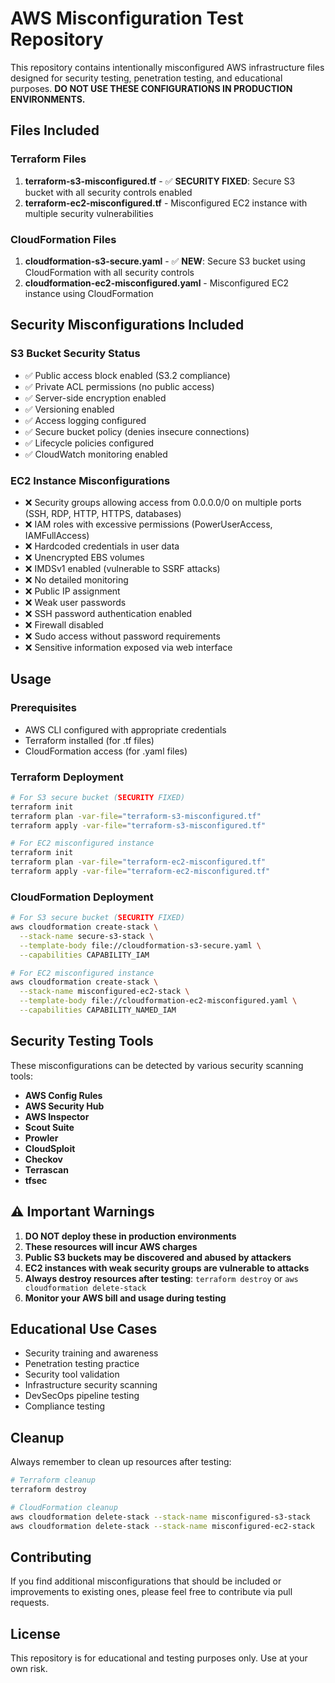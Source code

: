 # AWS Misconfiguration Test Repository

This repository contains intentionally misconfigured AWS infrastructure files designed for security testing, penetration testing, and educational purposes. **DO NOT USE THESE CONFIGURATIONS IN PRODUCTION ENVIRONMENTS.**

## Files Included

### Terraform Files
1. **terraform-s3-misconfigured.tf** - ✅ **SECURITY FIXED**: Secure S3 bucket with all security controls enabled
2. **terraform-ec2-misconfigured.tf** - Misconfigured EC2 instance with multiple security vulnerabilities

### CloudFormation Files
1. **cloudformation-s3-secure.yaml** - ✅ **NEW**: Secure S3 bucket using CloudFormation with all security controls
2. **cloudformation-ec2-misconfigured.yaml** - Misconfigured EC2 instance using CloudFormation

## Security Misconfigurations Included

### S3 Bucket Security Status
- ✅ Public access block enabled (S3.2 compliance)
- ✅ Private ACL permissions (no public access)
- ✅ Server-side encryption enabled
- ✅ Versioning enabled
- ✅ Access logging configured
- ✅ Secure bucket policy (denies insecure connections)
- ✅ Lifecycle policies configured
- ✅ CloudWatch monitoring enabled

### EC2 Instance Misconfigurations
- ❌ Security groups allowing access from 0.0.0.0/0 on multiple ports (SSH, RDP, HTTP, HTTPS, databases)
- ❌ IAM roles with excessive permissions (PowerUserAccess, IAMFullAccess)
- ❌ Hardcoded credentials in user data
- ❌ Unencrypted EBS volumes
- ❌ IMDSv1 enabled (vulnerable to SSRF attacks)
- ❌ No detailed monitoring
- ❌ Public IP assignment
- ❌ Weak user passwords
- ❌ SSH password authentication enabled
- ❌ Firewall disabled
- ❌ Sudo access without password requirements
- ❌ Sensitive information exposed via web interface

## Usage

### Prerequisites
- AWS CLI configured with appropriate credentials
- Terraform installed (for .tf files)
- CloudFormation access (for .yaml files)

### Terraform Deployment
```bash
# For S3 secure bucket (SECURITY FIXED)
terraform init
terraform plan -var-file="terraform-s3-misconfigured.tf"
terraform apply -var-file="terraform-s3-misconfigured.tf"

# For EC2 misconfigured instance
terraform init
terraform plan -var-file="terraform-ec2-misconfigured.tf"
terraform apply -var-file="terraform-ec2-misconfigured.tf"
```

### CloudFormation Deployment
```bash
# For S3 secure bucket (SECURITY FIXED)
aws cloudformation create-stack \
  --stack-name secure-s3-stack \
  --template-body file://cloudformation-s3-secure.yaml \
  --capabilities CAPABILITY_IAM

# For EC2 misconfigured instance
aws cloudformation create-stack \
  --stack-name misconfigured-ec2-stack \
  --template-body file://cloudformation-ec2-misconfigured.yaml \
  --capabilities CAPABILITY_NAMED_IAM
```

## Security Testing Tools

These misconfigurations can be detected by various security scanning tools:
- **AWS Config Rules**
- **AWS Security Hub**
- **AWS Inspector**
- **Scout Suite**
- **Prowler**
- **CloudSploit**
- **Checkov**
- **Terrascan**
- **tfsec**

## ⚠️ Important Warnings

1. **DO NOT deploy these in production environments**
2. **These resources will incur AWS charges**
3. **Public S3 buckets may be discovered and abused by attackers**
4. **EC2 instances with weak security groups are vulnerable to attacks**
5. **Always destroy resources after testing**: `terraform destroy` or `aws cloudformation delete-stack`
6. **Monitor your AWS bill and usage during testing**

## Educational Use Cases

- Security training and awareness
- Penetration testing practice
- Security tool validation
- Infrastructure security scanning
- DevSecOps pipeline testing
- Compliance testing

## Cleanup

Always remember to clean up resources after testing:

```bash
# Terraform cleanup
terraform destroy

# CloudFormation cleanup
aws cloudformation delete-stack --stack-name misconfigured-s3-stack
aws cloudformation delete-stack --stack-name misconfigured-ec2-stack
```

## Contributing

If you find additional misconfigurations that should be included or improvements to existing ones, please feel free to contribute via pull requests.

## License

This repository is for educational and testing purposes only. Use at your own risk.